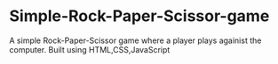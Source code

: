 # Simple-Rock-Paper-Scissor-game
A simple Rock-Paper-Scissor game where a player plays againist the computer.
Built using HTML,CSS,JavaScript
